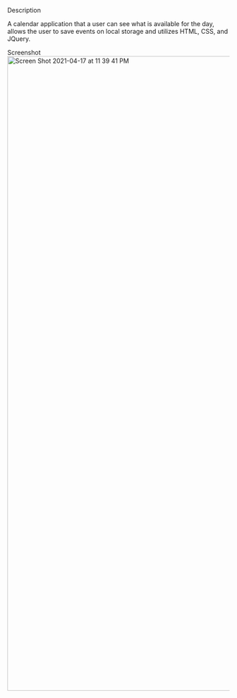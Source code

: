 Description

A calendar application that a user can see what is available for the day, allows the user to save events on local storage and utilizes HTML, CSS, and JQuery.

Screenshot
<img width="1440" alt="Screen Shot 2021-04-17 at 11 39 41 PM" src="https://user-images.githubusercontent.com/77903140/115135574-ce6d0100-9fd6-11eb-9983-80f05bb15526.png">
